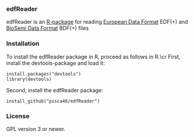 ### edfReader
edfReader is an [R-package](https://www.r-project.org) for reading  [European Data Format](http://www.edfplus.info) EDF(+) and [BioSemi Data Format](http://www.biosemi.com/faq/file_format.htm) BDF(+) files

### Installation
To install the edfReader package in R, proceed as follows in R.\cr
First, install the devtools-package and load it:
```{r, eval=FALSE}
install.packages("devtools")
library(devtools)
````
   
Second, install the edfReader package:
```{r, eval=FALSE}
install_github("pisca46/edfReader")
````
  
### License
GPL version 3 or newer.

